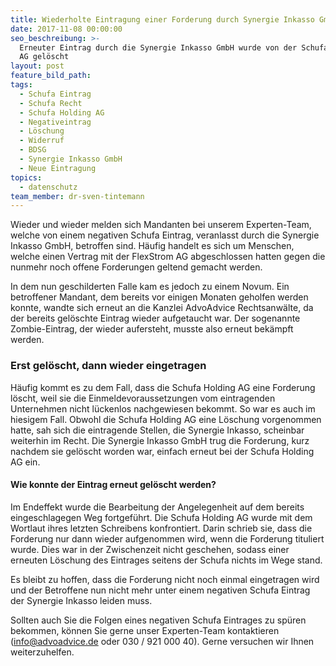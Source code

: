 ```yaml
---
title: Wiederholte Eintragung einer Forderung durch Synergie Inkasso GmbH gelöscht
date: 2017-11-08 00:00:00
seo_beschreibung: >-
  Erneuter Eintrag durch die Synergie Inkasso GmbH wurde von der Schufa Holding
  AG gelöscht
layout: post
feature_bild_path:
tags:
  - Schufa Eintrag
  - Schufa Recht
  - Schufa Holding AG
  - Negativeintrag
  - Löschung
  - Widerruf
  - BDSG
  - Synergie Inkasso GmbH
  - Neue Eintragung
topics:
  - datenschutz
team_member: dr-sven-tintemann
---
```



Wieder und wieder melden sich Mandanten bei unserem Experten-Team, welche von einem negativen Schufa Eintrag, veranlasst durch die Synergie Inkasso GmbH, betroffen sind. H&auml;ufig handelt es sich um Menschen, welche einen Vertrag mit der FlexStrom AG abgeschlossen hatten gegen die nunmehr noch offene Forderungen geltend gemacht werden.

In dem nun geschilderten Falle kam es jedoch zu einem Novum. Ein betroffener Mandant, dem bereits vor einigen Monaten geholfen werden konnte, wandte sich erneut an die Kanzlei AdvoAdvice Rechtsanw&auml;lte, da der bereits gel&ouml;schte Eintrag wieder aufgetaucht war. Der sogenannte Zombie-Eintrag, der wieder aufersteht, musste also erneut bek&auml;mpft werden.

### Erst gel&ouml;scht, dann wieder eingetragen

H&auml;ufig kommt es zu dem Fall, dass die Schufa Holding AG eine Forderung l&ouml;scht, weil sie die Einmeldevoraussetzungen vom eintragenden Unternehmen nicht l&uuml;ckenlos nachgewiesen bekommt. So war es auch im hiesigem Fall. Obwohl die Schufa Holding AG eine L&ouml;schung vorgenommen hatte, sah sich die eintragende Stellen, die Synergie Inkasso, scheinbar weiterhin im Recht. Die Synergie Inkasso GmbH trug die Forderung, kurz nachdem sie gel&ouml;scht worden war, einfach erneut bei der Schufa Holding AG ein.

#### Wie konnte der Eintrag erneut gel&ouml;scht werden?

Im Endeffekt wurde die Bearbeitung der Angelegenheit auf dem bereits eingeschlagegen Weg fortgef&uuml;hrt. Die Schufa Holding AG wurde mit dem Wortlaut ihres letzten Schreibens konfrontiert. Darin schrieb sie, dass die Forderung nur dann wieder aufgenommen wird, wenn die Forderung tituliert wurde. Dies war in der Zwischenzeit nicht geschehen, sodass einer erneuten L&ouml;schung des Eintrages seitens der Schufa nichts im Wege stand.

Es bleibt zu hoffen, dass die Forderung nicht noch einmal eingetragen wird und der Betroffene nun nicht mehr unter einem negativen Schufa Eintrag der Synergie Inkasso leiden muss.

Sollten auch Sie die Folgen eines negativen Schufa Eintrages zu sp&uuml;ren bekommen, k&ouml;nnen Sie gerne unser Experten-Team kontaktieren (info@advoadvice.de oder 030 / 921 000 40). Gerne versuchen wir Ihnen weiterzuhelfen.